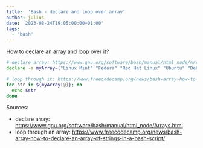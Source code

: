 ```yaml
---
title:  'Bash - declare and loop over array'
author: julius
date: '2023-08-24T19:05:00:00+01:00'
tags:
  - 'bash'
---
```


How to declare an array and loop over it?

```bash
# declare array: https://www.gnu.org/software/bash/manual/html_node/Arrays.html
declare -a myArray=("Linux Mint" "Fedora" "Red Hat Linux" "Ubuntu" "Debian" )

# loop through it: https://www.freecodecamp.org/news/bash-array-how-to-declare-an-array-of-strings-in-a-bash-script/
for str in ${myArray[@]}; do
  echo $str
done
```

Sources:

- declare array: https://www.gnu.org/software/bash/manual/html_node/Arrays.html
- loop through an array: https://www.freecodecamp.org/news/bash-array-how-to-declare-an-array-of-strings-in-a-bash-script/
